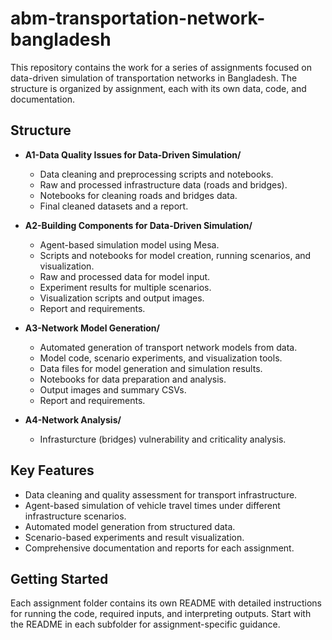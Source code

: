 # abm-transportation-network-bangladesh

This repository contains the work for a series of assignments focused on data-driven simulation of transportation networks in Bangladesh. The structure is organized by assignment, each with its own data, code, and documentation.

## Structure

- **A1-Data Quality Issues for Data-Driven Simulation/**
  - Data cleaning and preprocessing scripts and notebooks.
  - Raw and processed infrastructure data (roads and bridges).
  - Notebooks for cleaning roads and bridges data.
  - Final cleaned datasets and a report.

- **A2-Building Components for Data-Driven Simulation/**
  - Agent-based simulation model using Mesa.
  - Scripts and notebooks for model creation, running scenarios, and visualization.
  - Raw and processed data for model input.
  - Experiment results for multiple scenarios.
  - Visualization scripts and output images.
  - Report and requirements.

- **A3-Network Model Generation/**
  - Automated generation of transport network models from data.
  - Model code, scenario experiments, and visualization tools.
  - Data files for model generation and simulation results.
  - Notebooks for data preparation and analysis.
  - Output images and summary CSVs.
  - Report and requirements.

- **A4-Network Analysis/**
  - Infrasturcture (bridges) vulnerability and criticality analysis.

## Key Features

- Data cleaning and quality assessment for transport infrastructure.
- Agent-based simulation of vehicle travel times under different infrastructure scenarios.
- Automated model generation from structured data.
- Scenario-based experiments and result visualization.
- Comprehensive documentation and reports for each assignment.

## Getting Started

Each assignment folder contains its own README with detailed instructions for running the code, required inputs, and interpreting outputs. Start with the README in each subfolder for assignment-specific guidance.